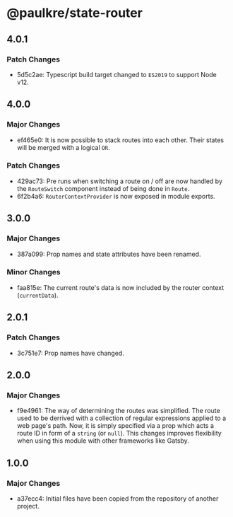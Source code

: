 # @paulkre/state-router

## 4.0.1

### Patch Changes

- 5d5c2ae: Typescript build target changed to `ES2019` to support Node v12.

## 4.0.0

### Major Changes

- ef465e0: It is now possible to stack routes into each other. Their states will be merged with a logical `OR`.

### Patch Changes

- 429ac73: Pre runs when switching a route on / off are now handled by the `RouteSwitch` component instead of being done in `Route`.
- 6f2b4a6: `RouterContextProvider` is now exposed in module exports.

## 3.0.0

### Major Changes

- 387a099: Prop names and state attributes have been renamed.

### Minor Changes

- faa815e: The current route's data is now included by the router context (`currentData`).

## 2.0.1

### Patch Changes

- 3c751e7: Prop names have changed.

## 2.0.0

### Major Changes

- f9e4961: The way of determining the routes was simplified. The route used to be derrived with a collection of regular expressions applied to a web page's path. Now, it is simply specified via a prop which acts a route ID in form of a `string` (or `null`). This changes improves flexibility when using this module with other frameworks like Gatsby.

## 1.0.0

### Major Changes

- a37ecc4: Initial files have been copied from the repository of another project.
